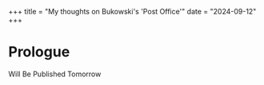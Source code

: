 +++
title = "My thoughts on Bukowski's 'Post Office'"
date = "2024-09-12"
+++


# Prologue
Will Be Published Tomorrow
